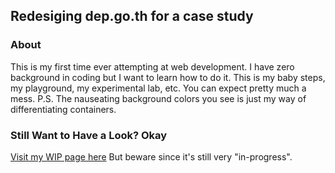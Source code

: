 ## Redesiging dep.go.th for a case study
### About
This is my first time ever attempting at web development. I have zero background in coding but I want to learn how to do it. This is my baby steps, my playground, my experimental lab, etc. You can expect pretty much a mess. 
P.S. The nauseating background colors you see is just my way of differentiating containers.

### Still Want to Have a Look? Okay
[Visit my WIP page here](dep.go.th/home.html) <span>But beware since it's still very "in-progress".</span>
